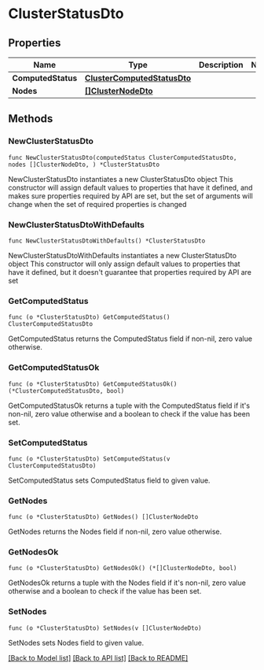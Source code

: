 # ClusterStatusDto

## Properties

Name | Type | Description | Notes
------------ | ------------- | ------------- | -------------
**ComputedStatus** | [**ClusterComputedStatusDto**](ClusterComputedStatusDto.md) |  | 
**Nodes** | [**[]ClusterNodeDto**](ClusterNodeDto.md) |  | 

## Methods

### NewClusterStatusDto

`func NewClusterStatusDto(computedStatus ClusterComputedStatusDto, nodes []ClusterNodeDto, ) *ClusterStatusDto`

NewClusterStatusDto instantiates a new ClusterStatusDto object
This constructor will assign default values to properties that have it defined,
and makes sure properties required by API are set, but the set of arguments
will change when the set of required properties is changed

### NewClusterStatusDtoWithDefaults

`func NewClusterStatusDtoWithDefaults() *ClusterStatusDto`

NewClusterStatusDtoWithDefaults instantiates a new ClusterStatusDto object
This constructor will only assign default values to properties that have it defined,
but it doesn't guarantee that properties required by API are set

### GetComputedStatus

`func (o *ClusterStatusDto) GetComputedStatus() ClusterComputedStatusDto`

GetComputedStatus returns the ComputedStatus field if non-nil, zero value otherwise.

### GetComputedStatusOk

`func (o *ClusterStatusDto) GetComputedStatusOk() (*ClusterComputedStatusDto, bool)`

GetComputedStatusOk returns a tuple with the ComputedStatus field if it's non-nil, zero value otherwise
and a boolean to check if the value has been set.

### SetComputedStatus

`func (o *ClusterStatusDto) SetComputedStatus(v ClusterComputedStatusDto)`

SetComputedStatus sets ComputedStatus field to given value.


### GetNodes

`func (o *ClusterStatusDto) GetNodes() []ClusterNodeDto`

GetNodes returns the Nodes field if non-nil, zero value otherwise.

### GetNodesOk

`func (o *ClusterStatusDto) GetNodesOk() (*[]ClusterNodeDto, bool)`

GetNodesOk returns a tuple with the Nodes field if it's non-nil, zero value otherwise
and a boolean to check if the value has been set.

### SetNodes

`func (o *ClusterStatusDto) SetNodes(v []ClusterNodeDto)`

SetNodes sets Nodes field to given value.



[[Back to Model list]](../README.md#documentation-for-models) [[Back to API list]](../README.md#documentation-for-api-endpoints) [[Back to README]](../README.md)


